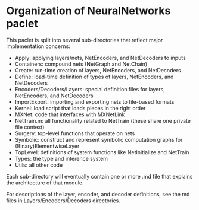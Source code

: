 # Organization of NeuralNetworks paclet

This paclet is split into several sub-directories that reflect major implementation concerns:

* Apply: applying layers/nets, NetEncoders, and NetDecoders to inputs
* Containers: compound nets (NetGraph and NetChain)
* Create: run-time creation of layers, NetEncoders, and NetDecoders
* Define: load-time definition of types of layers, NetEncoders, and NetDecoders
* Encoders/Decoders/Layers: special definition files for layers, NetEncoders, and NetDecoders
* ImportExport: importing and exporting nets to file-based formats
* Kernel: load script that loads pieces in the right order
* MXNet: code that interfaces with MXNetLink
* NetTrain.m: all functionality related to NetTrain (these share one private file context)
* Surgery: top-level functions that operate on nets
* Symbolic: construct and represent symbolic computation graphs for (Binary)ElementwiseLayer
* TopLevel: definitions of system functions like NetInitialize and NetTrain
* Types: the type and inference system
* Utils: all other code

Each sub-directory will eventually contain one or more .md file that explains the architecture of that module.

For descriptions of the layer, encoder, and decoder definitions, see the md files in Layers/Encoders/Decoders directories.
